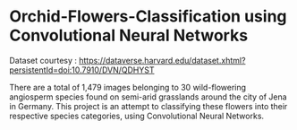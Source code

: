 # Orchid-Flowers-Classification using Convolutional Neural Networks

Dataset courtesy : https://dataverse.harvard.edu/dataset.xhtml?persistentId=doi:10.7910/DVN/QDHYST

There are a total of 1,479 images belonging to 30 wild-flowering angiosperm species found on semi-arid grasslands around the city of Jena in Germany. 
This project is an attempt to classifying these flowers into their respective species categories, using Convolutional Neural Networks.
